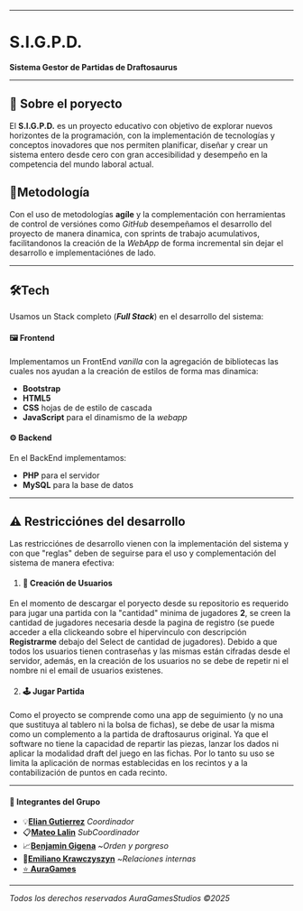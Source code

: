 ***
 
# S.I.G.P.D.
**Sistema Gestor de Partidas de Draftosaurus**

 
***
## 🚀 Sobre el poryecto

El **S.I.G.P.D.** es un proyecto educativo con objetivo de explorar nuevos horizontes de la programación, con la implementación de tecnologías y conceptos inovadores que nos permiten planificar, diseñar y crear un sistema entero desde cero con gran accesibilidad y desempeño en la competencia del mundo laboral actual.



## 📱Metodología

Con el uso de metodologías **agíle** y la complementación con herramientas de control de versiónes como *GitHub* desempeñamos el desarrollo del proyecto de manera dinamica, con sprints de trabajo acumulativos, facilitandonos la creación de la *WebApp* de forma incremental sin dejar el desarrollo e implementaciónes de lado.
***
## 🛠️Tech

Usamos un Stack completo (***Full Stack***) en el desarrollo del sistema:

  #### 🖼️ Frontend

  Implementamos un FrontEnd _vanilla_ con la agregación de bibliotecas las cuales nos ayudan a la creación de estilos de forma mas dinamica:
  - __Bootstrap__
  - __HTML5__
  - __CSS__  hojas de de estilo de cascada
  - __JavaScript__ para el dinamismo de la *webapp*
  
  #### ⚙️ Backend
  
  En el BackEnd implementamos:
  - __PHP__ para el servidor
  - __MySQL__ para la base de datos
 
 ***
 
 ## ⚠️ Restricciónes del desarrollo

 Las restricciónes de desarrollo vienen con la implementación del sistema y con que "reglas" deben de seguirse para el uso y complementación del sistema de manera efectiva:
  
  1. #### 👤 __Creación de Usuarios__
   En el momento de descargar el poryecto desde su repositorio es requerido para jugar una partida con la "cantidad" minima de jugadores **2**, se creen la cantidad de jugadores necesaria desde la pagina de registro (se puede acceder a ella clickeando sobre el hipervinculo con descripción **Registrarme** debajo del Select de cantidad de jugadores). Debido a que todos los usuarios tienen contraseñas y las mismas están cifradas desde el servidor, además, en la creación de los usuarios no se debe de repetir ni el nombre ni el email de usuarios existenes.

   2.  #### 🕹️ __Jugar Partida__
   Como el proyecto se comprende como una app de seguimiento (y no una que sustituya al tablero ni la bolsa de fichas), se debe de usar la misma como un complemento a la partida de draftosaurus original. Ya que el software no tiene la capacidad de repartir las piezas, lanzar los dados ni aplicar la modalidad draft del juego en las fichas. Por lo tanto su uso se limita la aplicación de normas establecidas en los recintos y a la contabilización de puntos en cada recinto.
    
***
#### 👥 Integrantes del Grupo 
-  💡[**Elian Gutierrez**](https://github.com/Elian-zzz/) _Coordinador_
- 📋[**Mateo Lalin**](https://github.com/matln05) _SubCoordinador_ 
- 📈[**Benjamin Gigena**](https://github.com/Gigena07) ~_Orden y porgreso_
- 🤝[**Emiliano Krawczyszyn**](https://github.com/emiliano-ctrl) ~_Relaciones internas_
- [⭐ __AuraGames__](https://github.com/Aura1Games/Proyecto-Poke-Saurus)
***
_Todos los derechos reservados AuraGamesStudios ©2025_